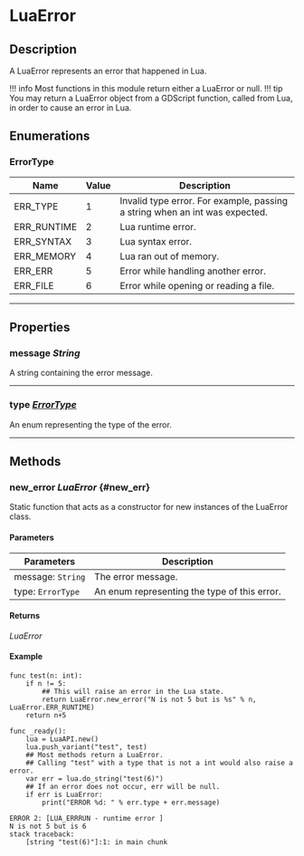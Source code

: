 # LuaError

## Description
A LuaError represents an error that happened in Lua.  
  
!!! info
  	Most functions in this module return either a LuaError or null. 
!!! tip
	You may return a LuaError object from a GDScript function, called from Lua, in order to cause an error in Lua.
## Enumerations
### ErrorType
| Name | Value | Description |
| --- | --- | --- |
| ERR_TYPE | 1 | Invalid type error. For example, passing a string when an int was expected. |
| ERR_RUNTIME | 2 | Lua runtime error. |
| ERR_SYNTAX| 3 | Lua syntax error. |
| ERR_MEMORY| 4 | Lua ran out of memory. |
| ERR_ERR| 5 | Error while handling another error. |
| ERR_FILE| 6 | Error while opening or reading a file. |

---

## Properties
### message _String_
A string containing the error message.

---

### type [_ErrorType_](#errortype)
An enum representing the type of the error.

---

## Methods
### new_error _LuaError_ {#new_err}
Static function that acts as a constructor for new instances of the LuaError class.

#### Parameters
| Parameters | Description |
| --- | --- |
| message: `String` | The error message. |
| type: `ErrorType` | An enum representing the type of this error. |

#### Returns
_LuaError_

#### Example
```gdscript linenums="1"
func test(n: int):
	if n != 5:
		## This will raise an error in the Lua state.
		return LuaError.new_error("N is not 5 but is %s" % n, LuaError.ERR_RUNTIME)
	return n+5

func _ready():
	lua = LuaAPI.new()
	lua.push_variant("test", test)
	## Most methods return a LuaError.
	## Calling "test" with a type that is not a int would also raise a error.
	var err = lua.do_string("test(6)")
	## If an error does not occur, err will be null.
	if err is LuaError:
		print("ERROR %d: " % err.type + err.message)
```
``` title="Output"
ERROR 2: [LUA_ERRRUN - runtime error ]
N is not 5 but is 6
stack traceback:
	[string "test(6)"]:1: in main chunk
```